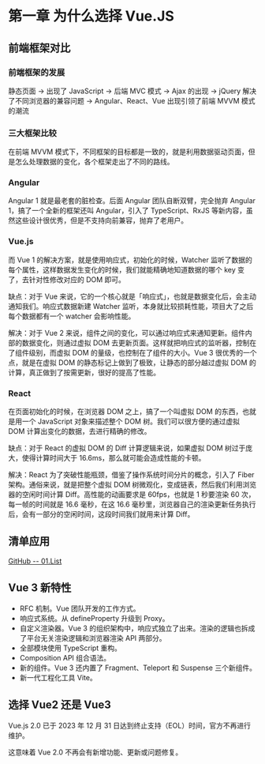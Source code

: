 # 第一章 为什么选择 Vue.JS

## 前端框架对比

### 前端框架的发展

静态页面 → 出现了 JavaScript → 后端 MVC 模式 → Ajax 的出现 → jQuery 解决了不同浏览器的兼容问题 →  Angular、React、Vue 出现引领了前端 MVVM 模式的潮流

### 三大框架比较

在前端 MVVM 模式下，不同框架的目标都是一致的，就是利用数据驱动页面，但是怎么处理数据的变化，各个框架走出了不同的路线。

### Angular

Angular 1 就是最老套的脏检查。后面 Angular 团队自断双臂，完全抛弃 Angular 1，搞了一个全新的框架还叫 Angular，引入了 TypeScript、RxJS 等新内容，虽然这些设计很优秀，但是不支持向前兼容，抛弃了老用户。

### Vue.js

而 Vue 1 的解决方案，就是使用响应式，初始化的时候，Watcher 监听了数据的每个属性，这样数据发生变化的时候，我们就能精确地知道数据的哪个 key 变了，去针对性修改对应的 DOM 即可。

缺点：对于 Vue 来说，它的一个核心就是「响应式」，也就是数据变化后，会主动通知我们。响应式数据新建 Watcher 监听，本身就比较损耗性能，项目大了之后每个数据都有一个 watcher 会影响性能。

解决：对于 Vue 2 来说，组件之间的变化，可以通过响应式来通知更新。组件内部的数据变化，则通过虚拟 DOM 去更新页面。这样就把响应式的监听器，控制在了组件级别，而虚拟 DOM 的量级，也控制在了组件的大小。Vue 3 很优秀的一个点，就是在虚拟 DOM 的静态标记上做到了极致，让静态的部分越过虚拟 DOM 的计算，真正做到了按需更新，很好的提高了性能。

### React

在页面初始化的时候，在浏览器 DOM 之上，搞了一个叫虚拟 DOM 的东西，也就是用一个 JavaScript 对象来描述整个 DOM 树。我们可以很方便的通过虚拟 DOM 计算出变化的数据，去进行精确的修改。

缺点：对于 React 的虚拟 DOM 的 Diff 计算逻辑来说，如果虚拟 DOM 树过于庞大，使得计算时间大于 16.6ms，那么就可能会造成性能的卡顿。

解决：React 为了突破性能瓶颈，借鉴了操作系统时间分片的概念，引入了 Fiber 架构。通俗来说，就是把整个虚拟 DOM 树微观化，变成链表，然后我们利用浏览器的空闲时间计算 Diff。高性能的动画要求是 60fps，也就是 1 秒要渲染 60 次，每一帧的时间就是 16.6 毫秒，在这 16.6 毫秒里，浏览器自己的渲染更新任务执行后，会有一部分的空闲时间，这段时间我们就用来计算 Diff。

## 清单应用

 [GitHub -- 01.List](https://github.com/AlrclyGit/Vue/tree/main/01.List)

## Vue 3 新特性

- RFC 机制。Vue 团队开发的工作方式。
- 响应式系统。从 defineProperty 升级到 Proxy。
- 自定义渲染器。Vue 3 的组织架构中，响应式独立了出来。渲染的逻辑也拆成了平台无关渲染逻辑和浏览器渲染 API 两部分。
- 全部模块使用 TypeScript 重构。
- Composition API 组合语法。
- 新的组件。Vue 3 还内置了 Fragment、Teleport 和 Suspense 三个新组件。
- 新一代工程化工具 Vite。

## 选择 Vue2 还是 Vue3

Vue.js 2.0 已于 2023 年 12 月 31 日达到终止支持（EOL）时间，官方不再进行维护。

这意味着 Vue 2.0 不再会有新增功能、更新或问题修复。
